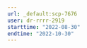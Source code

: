 ```yaml
---
url: _default:scp-7676
user: dr-rrrr-2919
starttime: "2022-08-30"
endtime: "2022-10-30"
---
```

<reserve />